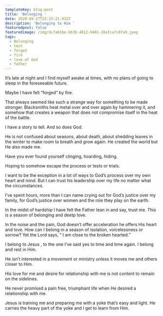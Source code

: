 ```yaml
---
templateKey: blog-post
title: 'Belonging '
date: 2020-04-27T22:33:21.932Z
description: 'Belonging to Him '
featuredpost: false
featuredimage: /img/dc7a616e-b63b-4812-9481-10afca7c07a9.jpeg
tags:
  - Belonging
  - test
  - forged
  - fire
  - love of God
  - father
---
```

It’s late at night and I find myself awake at times, with no plans of going to sleep in the foreseeable future. 

Maybe I have felt “forged” by fire. 

That always seemed like such a strange way for something to be made stronger. Blacksmiths heat metal over and over again by hammering it, and somehow that creates a weapon that does not compromise itself in the heat  of the battle.

I have a story to tell. And so does God.  

He is not confused about seasons, about death, about shedding leaves in the winter to make room to breath and grow again.  He created the world but He also made me.  

Have you ever found yourself clinging, hoarding, hiding. 

Hoping to somehow escape the process or tests or trials. 

I want to be the exception in a lot of ways to God’s process over my own heart and mind.  But I can trust his leadership over my life no matter what the circumstances. 

I’ve spent hours, more than I can name crying out for God’s justice over my family, for God’s justice over women and the role they play on the earth. 

In the midst of hardship I have felt the Father lean in and say, trust me. This is a season of belonging and deetp love.

 In the noise and the pain,  God doesn't offer acceleration he offers His heart and love.   How can I belong in a  season of isolation, voicelessness or sorrow? Yet the Lord says, “ I am close to the broken hearted.”

I belong to Jesus , to the one I’ve said yes to time and time again. I belong and rest in Him. 

He isn’t interested in a movement or ministry unless it moves me and others closer to Him.

His love for me and desire for relationship with me is not content to remain on the sidelines.

He never promised a pain free, triumphant life when He desired a relationship with me. 

Jesus is training me and preparing me with a yoke that’s easy and light. He carries the heavy part of the yoke and I get to learn from Him.
